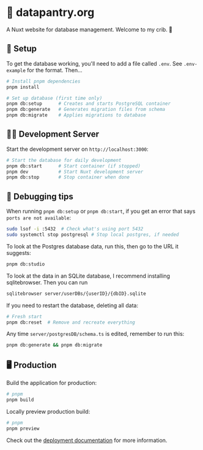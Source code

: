 # 🥫 datapantry.org

A Nuxt website for database management. Welcome to my crib. 👋

## 🚀 Setup

To get the database working, you'll need to add a file called `.env`. 
See `.env-example` for the format. Then...

```bash
# Install pnpm dependencies
pnpm install

# Set up database (first time only)
pnpm db:setup      # Creates and starts PostgreSQL container
pnpm db:generate   # Generates migration files from schema
pnpm db:migrate    # Applies migrations to database
```

## 👩‍💻 Development Server

Start the development server on `http://localhost:3000`:

```bash
# Start the database for daily development
pnpm db:start      # Start container (if stopped)
pnpm dev           # Start Nuxt development server
pnpm db:stop       # Stop container when done
```

## 🐛 Debugging tips

When running `pnpm db:setup` or `pnpm db:start`, if you get an error that says `ports are not available`:

```bash
sudo lsof -i :5432  # Check what's using port 5432
sudo systemctl stop postgresql # Stop local postgres, if needed
```

To look at the Postgres database data, run this, then go to the URL it suggests:

```bash
pnpm db:studio
```

To look at the data in an SQLite database, I recommend installing sqlitebrowser. 
Then you can run 

```bash
sqlitebrowser server/userDBs/{userID}/{dbID}.sqlite 
```

If you need to restart the database, deleting all data:

```bash
# Fresh start
pnpm db:reset  # Remove and recreate everything
```

Any time `server/postgresDB/schema.ts` is edited, remember to run this:
```bash
pnpm db:generate && pnpm db:migrate
```

## 🖥️ Production

Build the application for production:

```bash
# pnpm
pnpm build
```

Locally preview production build:

```bash
# pnpm
pnpm preview
```

Check out the [deployment documentation](https://nuxt.com/docs/getting-started/deployment) for more information.
